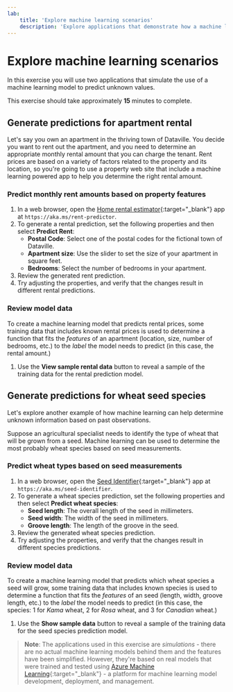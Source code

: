 ```yaml
---
lab:
    title: 'Explore machine learning scenarios'
    description: 'Explore applications that demonstrate how a machine learning model can help you predict unknown information.'
---
```


# Explore machine learning scenarios

In this exercise you will use two applications that simulate the use of a machine learning model to predict unknown values.

This exercise should take approximately **15** minutes to complete.

## Generate predictions for apartment rental

Let's say you own an apartment in the thriving town of Dataville. You decide you want to rent out the apartment, and you need to determine an appropriate monthly rental amount that you can charge the tenant. Rent prices are based on a variety of factors related to the property and its location, so you're going to use a property web site that include a machine learning powered app to help you determine the right rental amount.

### Predict monthly rent amounts based on property features

1. In a web browser, open the [Home rental estimator](https://aka.ms/rent-predictor){:target="_blank"} app at `https://aka.ms/rent-predictor`.
1. To generate a rental prediction, set the following properties and then select **Predict Rent**:
    - **Postal Code**: Select one of the postal codes for the fictional town of Dataville.
    - **Apartment size**: Use the slider to set the size of your apartment in square feet.
    - **Bedrooms**: Select the number of bedrooms in your apartment.
1. Review the generated rent prediction.
1. Try adjusting the properties, and verify that the changes result in different rental predictions.

### Review model data

To create a machine learning model that predicts rental prices, some training data that includes known rental prices is used to determine a function that fits the *features* of an apartment (location, size, number of bedrooms, etc.) to the *label* the model needs to predict (in this case, the rental amount.)

1. Use the **View sample rental data** button to reveal a sample of the training data for the rental prediction model.

## Generate predictions for wheat seed species

Let's explore another example of how machine learning can help determine unknown information based on past observations.

Suppose an agricultural specialist needs to identify the type of wheat that will be grown from a seed. Machine learning can be used to determine the most probably wheat species based on seed measurements.

### Predict wheat types based on seed measurements

1. In a web browser, open the [Seed Identifier](https://aka.ms/seed-identifier){:target="_blank"} app at `https://aka.ms/seed-identifier`.
1. To generate a wheat species prediction, set the following properties and then select **Predict wheat species**:
    - **Seed length**: The overall length of the seed in millimeters.
    - **Seed width**: The width of the seed in millimeters.
    - **Groove length**: The length of the groove in the seed.
1. Review the generated wheat species prediction.
1. Try adjusting the properties, and verify that the changes result in different species predictions.

### Review model data

To create a machine learning model that predicts which wheat species a seed will grow, some training data that includes known species is used to determine a function that fits the *features* of an seed (length, width, groove length, etc.) to the *label* the model needs to predict (in this case, the species: 1 for *Kama* wheat, 2 for *Rosa* wheat, and 3 for *Canadian* wheat.)

1. Use the **Show sample data** button to reveal a sample of the training data for the seed species prediction model.

> **Note**: The applications used in this exercise are *simulations* - there are no actual machine learning models behind them and the features have been simplified. However, they're based on real models that were trained and tested using [Azure Machine Learning](https://azure.microsoft.com/products/machine-learning/){:target="_blank"} - a platform for machine learning model development, deployment, and management.
